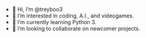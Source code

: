 - 👋 Hi, I’m @treyboo3
- 👀 I’m interested in coding, A.I., and videogames.
- 🌱 I’m currently learning Python 3.
- 💞️ I’m looking to collaborate on newcomer projects.

<!---
treyboo3/treyboo3 is a ✨ special ✨ repository because its `README.md` (this file) appears on your GitHub profile.
You can click the Preview link to take a look at your changes.
--->
